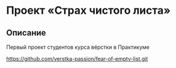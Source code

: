 # Проект «Страх чистого листа»



## Описание
Первый проект студентов курса вёрстки в Практикуме

https://github.com/verstka-passion/fear-of-empty-list.git


